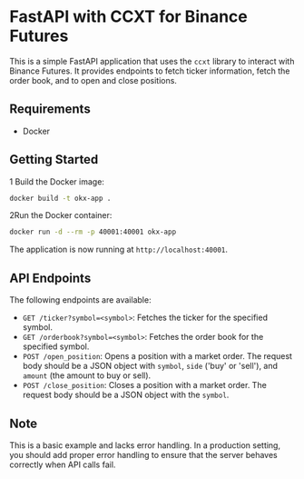 # FastAPI with CCXT for Binance Futures

This is a simple FastAPI application that uses the `ccxt` library to interact with Binance Futures. It provides endpoints to fetch ticker information, fetch the order book, and to open and close positions.

## Requirements

- Docker

## Getting Started

1 Build the Docker image:

```bash
docker build -t okx-app .
```

2Run the Docker container:

```bash
docker run -d --rm -p 40001:40001 okx-app
```

The application is now running at `http://localhost:40001`.

## API Endpoints

The following endpoints are available:

- `GET /ticker?symbol=<symbol>`: Fetches the ticker for the specified symbol.
- `GET /orderbook?symbol=<symbol>`: Fetches the order book for the specified symbol.
- `POST /open_position`: Opens a position with a market order. The request body should be a JSON object with `symbol`, `side` ('buy' or 'sell'), and `amount` (the amount to buy or sell).
- `POST /close_position`: Closes a position with a market order. The request body should be a JSON object with the `symbol`.

## Note

This is a basic example and lacks error handling. In a production setting, you should add proper error handling to ensure that the server behaves correctly when API calls fail.
